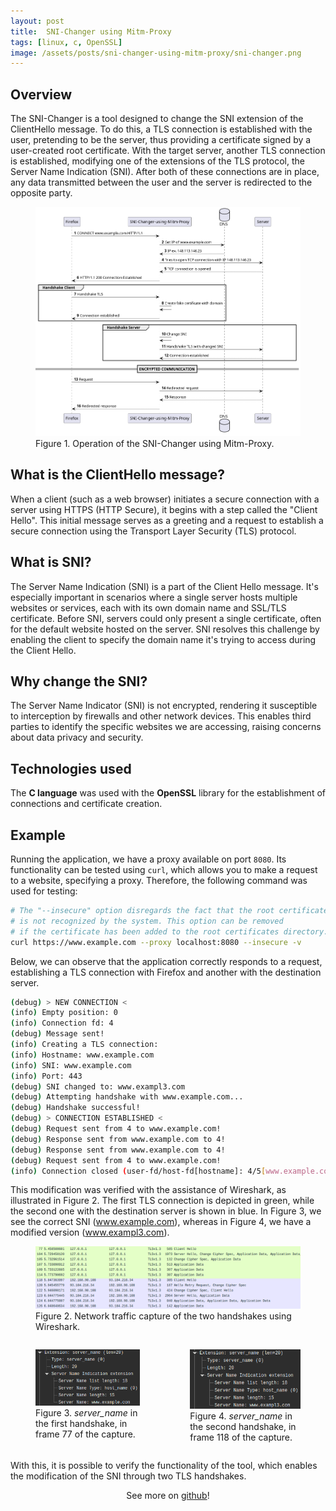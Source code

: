 ```yaml
---
layout: post
title:  SNI-Changer using Mitm-Proxy
tags: [linux, c, OpenSSL]
image: /assets/posts/sni-changer-using-mitm-proxy/sni-changer.png
---
```


## Overview

The SNI-Changer is a tool designed to change the SNI extension of the ClientHello message. To do this, a TLS connection is established with the user, pretending to be the server, thus providing a certificate signed by a user-created root certificate. With the target server, another TLS connection is established, modifying one of the extensions of the TLS protocol, the Server Name Indication (SNI). After both of these connections are in place, any data transmitted between the user and the server is redirected to the opposite party.

<figure>
    <img src="/assets/posts/sni-changer-using-mitm-proxy/sni-changer-schema.png">
    <figcaption>Figure 1. Operation of the SNI-Changer using Mitm-Proxy.</figcaption>
</figure>

## What is the ClientHello message?
When a client (such as a web browser) initiates a secure connection with a server using HTTPS (HTTP Secure), it begins with a step called the "Client Hello". This initial message serves as a greeting and a request to establish a secure connection using the Transport Layer Security (TLS) protocol.

## What is SNI?
The Server Name Indication (SNI) is a part of the Client Hello message. It's especially important in scenarios where a single server hosts multiple websites or services, each with its own domain name and SSL/TLS certificate. Before SNI, servers could only present a single certificate, often for the default website hosted on the server. SNI resolves this challenge by enabling the client to specify the domain name it's trying to access during the Client Hello.

## Why change the SNI?
The Server Name Indicator (SNI) is not encrypted, rendering it susceptible to interception by firewalls and other network devices. This enables third parties to identify the specific websites we are accessing, raising concerns about data privacy and security.

## Technologies used

The **C language** was used with the **OpenSSL** library for the establishment of connections and certificate creation.

## Example

Running the application, we have a proxy available on port `8080`. Its functionality can be tested using `curl`, which allows you to make a request to a website, specifying a proxy. Therefore, the following command was used for testing:

```sh
# The "--insecure" option disregards the fact that the root certificate
# is not recognized by the system. This option can be removed
# if the certificate has been added to the root certificates directory.
curl https://www.example.com --proxy localhost:8080 --insecure -v
```

Below, we can observe that the application correctly responds to a request, establishing a TLS connection with Firefox and another with the destination server.

```sh
(debug) > NEW CONNECTION <
(info) Empty position: 0
(info) Connection fd: 4
(debug) Message sent!
(info) Creating a TLS connection:
(info) Hostname: www.example.com
(info) SNI: www.example.com
(info) Port: 443
(debug) SNI changed to: www.exampl3.com
(debug) Attempting handshake with www.example.com...
(debug) Handshake successful!
(debug) > CONNECTION ESTABLISHED <
(debug) Request sent from 4 to www.example.com!
(debug) Response sent from www.example.com to 4!
(debug) Response sent from www.example.com to 4!
(debug) Request sent from 4 to www.example.com!
(info) Connection closed (user-fd/host-fd[hostname]: 4/5[www.example.com]).
```

This modification was verified with the assistance of Wireshark, as illustrated in Figure 2. The first TLS connection is depicted in green, while the second one with the destination server is shown in blue. In Figure 3, we see the correct SNI (www.example.com), whereas in Figure 4, we have a modified version (www.exampl3.com).

<figure>
    <img src="/assets/posts/sni-changer-using-mitm-proxy/two-handshakes.png">
    <figcaption>Figure 2. Network traffic capture of the two handshakes using Wireshark.</figcaption>
</figure>

<div style="display: flex; flex-orientation: row;">
    <figure>
    <img src="/assets/posts/sni-changer-using-mitm-proxy/two-handshakes-sni-before.png">
    <figcaption>Figure 3. <i>server_name</i> in the first handshake, in frame 77 of the capture.</figcaption>
    </figure>
    <figure>
    <img src="/assets/posts/sni-changer-using-mitm-proxy/two-handshakes-sni-after.png">
    <figcaption>Figure 4. <i>server_name</i> in the second handshake, in frame 118 of the capture.</figcaption>
    </figure>
</div>

With this, it is possible to verify the functionality of the tool, which enables the modification of the SNI through two TLS handshakes.

<div align="center" >
    See more on <a href="https://github.com/vicnetto/SNI-Changer-using-Mitm-Proxy" target="_blank" rel="noopener">github</a>!
</div>